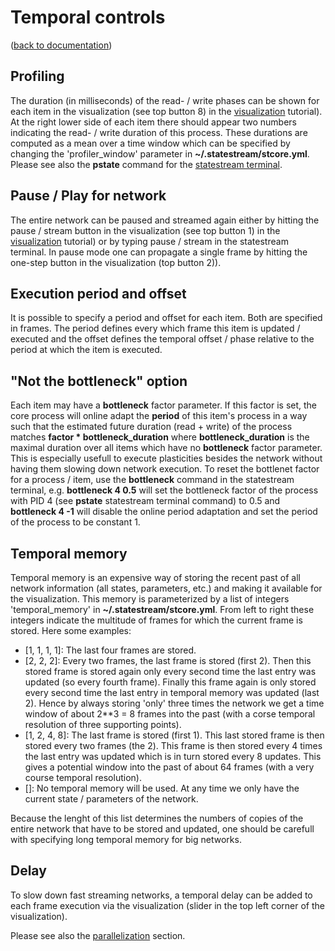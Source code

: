 Temporal controls
=================
([back to documentation](README.md))



Profiling
---------

The duration (in milliseconds) of the read- / write phases can be shown for each item in the visualization (see top
button 8) in the [visualization](visualization.md) tutorial). At the right lower side of each item there should
appear two numbers indicating the read- / write duration of this process. These durations are computed as a mean 
over a time window which can be specified by changing the 'profiler_window' parameter in **~/.statestream/stcore.yml**.
Please see also the **pstate** command for the [statestream terminal](statestream_terminal.md).



Pause / Play for network
------------------------

The entire network can be paused and streamed again either by hitting the pause / stream button in the visualization
(see top button 1) in the [visualization](visualization.md) tutorial) or by typing pause / stream in the statestream
terminal. In pause mode one can propagate a single frame by hitting the one-step button in the visualization (top
button 2)).



Execution period and offset
---------------------------

It is possible to specify a period and offset for each item. Both are specified in frames. The period defines every 
which frame this item is updated / executed and the offset defines the temporal offset / phase relative to the 
period at which the item is executed. 



"Not the bottleneck" option
---------------------------

Each item may have a **bottleneck** factor parameter. If this factor is set, the core process will online adapt the 
**period** of this item's process in a way such that the estimated future duration (read + write) of the process 
matches **factor * bottleneck_duration** where **bottleneck_duration** is the maximal duration over all items
which have no **bottleneck** factor parameter. This is especially usefull to execute plasticities besides 
the network without having them slowing down network execution.
To reset the bottlenet factor for a process / item, use the **bottleneck** command in the statestream terminal,
e.g. **bottleneck 4 0.5** will set the bottleneck factor of the process with PID 4 (see **pstate** statestream
terminal command) to 0.5 and **bottleneck 4 -1** will disable the online period adaptation and set the period
of the process to be constant 1.



Temporal memory
---------------

Temporal memory is an expensive way of storing the recent past of all network information (all states, parameters, etc.) and making it available
for the visualization. This memory is parameterized by a list of integers 'temporal_memory' in **~/.statestream/stcore.yml**.
From left to right these integers indicate the multitude of frames for which the current frame is stored. Here some examples:

* [1, 1, 1, 1]: The last four frames are stored.
* [2, 2, 2]: Every two frames, the last frame is stored (first 2). Then this stored frame is stored again only every second
time the last entry was updated (so every fourth frame). Finally this frame again is only stored every second time the last
entry in temporal memory was updated (last 2). Hence by always storing 'only' three times the network we
get a time window of about 2**3 = 8 frames into the past (with a corse temporal resolution of three supporting points).
* [1, 2, 4, 8]: The last frame is stored (first 1). This last stored frame is then stored every two frames (the 2). This frame is then stored every 4 times the last entry was updated which is in turn stored every 8 updates. This gives a potential window into the past of about 64 frames (with a very course temporal resolution).
* []: No temporal memory will be used. At any time we only have the current state / parameters of the network.

Because the lenght of this list determines the numbers of copies of the entire network that have to be stored and updated,
one should be carefull with specifying long temporal memory for big networks.


Delay
-----

To slow down fast streaming networks, a temporal delay can be added to each frame execution via the visualization (slider in
the top left corner of the visualization).


Please see also the [parallelization](parallelization.md) section.